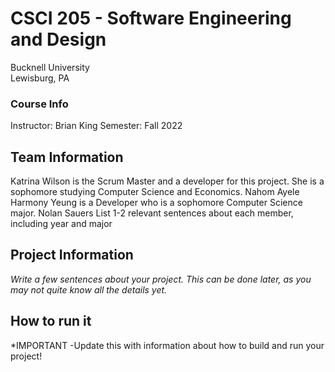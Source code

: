 # CSCI 205 - Software Engineering and Design
Bucknell University  
Lewisburg, PA
### Course Info
Instructor: Brian King
Semester: Fall 2022
## Team Information
Katrina Wilson is the Scrum Master and a developer for this project. She is a 
sophomore studying Computer Science and Economics. 
Nahom Ayele
Harmony Yeung is a Developer who is a sophomore Computer Science major.
Nolan Sauers
List 1-2 relevant sentences about each member, including year and major
## Project Information
*Write a few sentences about your project. This can be done later, as you may not quite know all the details yet.*
## How to run it
*IMPORTANT -Update this with information about how to build and run your project!